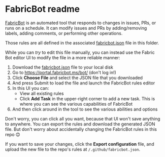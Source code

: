 FabricBot readme
================

[FabricBot][0] is an automated tool that responds to changes in issues, PRs, or
runs on a schedule. It can modify issues and PRs by adding/removing labels,
adding comments, or performing other operations.

Those rules are all defined in the associated
[fabricbot.json](/.github/fabricbot.json) file in this folder.

While you can _try_ to edit this file manually, you can instead use the Fabric
Bot editor UI to modify the file in a more reliable manner:

1. Download the [fabricbot.json](/.github/fabricbot.json) file to your local disk
2. Go to https://portal.fabricbot.ms/bot/ (don't log in!)
3. Click **Choose File** and select the JSON file that you downloaded
4. And press Submit to load the file and launch the FabricBot rules editor
5. In this UI you can:
   - View all existing rules
   - Click **Add Task** in the upper-right corner to add a new task. This is
     where you can see the various capabilities of FabricBot
6. And then click around in the tool to see the various abilities and options

Don't worry, you can click all you want, because that UI won't save anything
to anywhere. You can export the rules and download the generated JSON file.
But don't worry about accidentally changing the FabricBot rules in this repo 😊

If you want to save your changes, click the **Export configuration** file, and
upload the new file to the repo's rules at `/.github/fabricbot.json`.

[0]: https://1esdocs.azurewebsites.net/datainsights/merlinbot/extensions/Fabricbot_Overview.html
